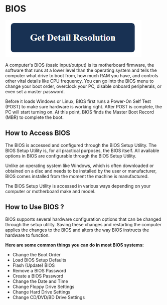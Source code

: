 # BIOS 

[![BIOS](blue.png)](https://github.com/thewindowsclub/bios)

A computer's BIOS (basic input/output) is its motherboard firmware, the software that runs at a lower level than the operating system and tells the computer what drive to boot from, how much RAM you have, and controls other vital details like CPU frequency. You can go into the BIOS menu to change your boot order, overclock your PC, disable onboard peripherals, or even set a master password.

Before it loads Windows or Linux, BIOS first runs a Power-On Self Test (POST) to make sure hardware is working right. After POST is complete, the PC will start turning on. At this point, BIOS finds the Master Boot Record (MBR) to complete the boot.

## How to Access BIOS

The BIOS is accessed and configured through the BIOS Setup Utility. The BIOS Setup Utility is, for all practical purposes, the BIOS itself. All available options in BIOS are configurable through the BIOS Setup Utility.

Unlike an operating system like Windows, which is often downloaded or obtained on a disc and needs to be installed by the user or manufacturer, BIOS comes installed from the moment the machine is manufactured.

The BIOS Setup Utility is accessed in various ways depending on your computer or motherboard make and model.

## How to Use BIOS ?

BIOS supports several hardware configuration options that can be changed through the setup utility. Saving these changes and restarting the computer applies the changes to the BIOS and alters the way BIOS instructs the hardware to function.

**Here are some common things you can do in most BIOS systems:**

* Change the Boot Order
* Load BIOS Setup Defaults
* Flash (Update) BIOS
* Remove a BIOS Password
* Create a BIOS Password
* Change the Date and Time
* Change Floppy Drive Settings
* Change Hard Drive Settings
* Change CD/DVD/BD Drive Settings
